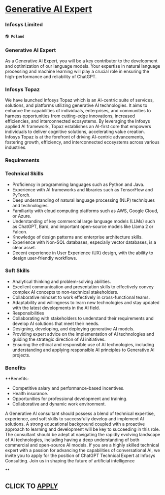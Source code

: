 # [Generative AI Expert](https://www.remotewlb.com/apply/generative-ai-expert)  
### Infosys Limited  
#### `🌎 Poland`  

### Generative AI Expert

As a Generative AI Expert, you will be a key contributor to the development and optimization of our language models. Your expertise in natural language processing and machine learning will play a crucial role in ensuring the high-performance and reliability of ChatGPT.

### Infosys Topaz

We have launched Infosys Topaz which is an AI-centric suite of services, solutions, and platforms utilizing generative AI technologies. It aims to enhance the capabilities of individuals, enterprises, and communities to harness opportunities from cutting-edge innovations, increased efficiencies, and interconnected ecosystems. By leveraging the Infosys applied AI framework, Topaz establishes an AI-first core that empowers individuals to deliver cognitive solutions, accelerating value creation. Infosys Topaz is at the forefront of driving AI-centric advancements, fostering growth, efficiency, and interconnected ecosystems across various industries.

### Requirements

### Technical Skills

  * Proficiency in programming languages such as Python and Java.
  * Experience with AI frameworks and libraries such as TensorFlow and PyTorch.
  * Deep understanding of natural language processing (NLP) techniques and technologies.
  * Familiarity with cloud computing platforms such as AWS, Google Cloud, or Azure.
  * Understanding of key commercial large language models (LLMs) such as ChatGPT, Bard, and important open-source models like Llama 2 or Falcon.
  * Knowledge of design patterns and enterprise architecture skills.
  * Experience with Non-SQL databases, especially vector databases, is a clear asset.
  * Decent experience in User Experience (UX) design, with the ability to design user-friendly workflows.

### Soft Skills

  * Analytical thinking and problem-solving abilities.
  * Excellent communication and presentation skills to effectively convey complex AI concepts to non-technical stakeholders.
  * Collaborative mindset to work effectively in cross-functional teams.
  * Adaptability and willingness to learn new technologies and stay updated with the latest developments in the AI field.
  * Responsibilities
  * Collaborating with stakeholders to understand their requirements and develop AI solutions that meet their needs.
  * Designing, developing, and deploying generative AI models.
  * Providing expert advice on the implementation of AI technologies and guiding the strategic direction of AI initiatives.
  * Ensuring the ethical and responsible use of AI technologies, including understanding and applying responsible AI principles to Generative AI projects.

### Benefits

 **Benefits:

  * Competitive salary and performance-based incentives.
  * Health insurance.
  * Opportunities for professional development and training.
  * Collaborative and dynamic work environment.

A Generative AI consultant should possess a blend of technical expertise, experience, and soft skills to successfully develop and implement AI solutions. A strong educational background coupled with a proactive approach to learning and development will be key to succeeding in this role. The consultant should be adept at navigating the rapidly evolving landscape of AI technologies, including having a deep understanding of both commercial and open-source AI models. If you are a highly skilled technical expert with a passion for advancing the capabilities of conversational AI, we invite you to apply for the position of ChatGPT Technical Expert at Infosys Consulting. Join us in shaping the future of artificial intelligence

**

  
## CLICK TO [APPLY](https://www.remotewlb.com/apply/generative-ai-expert)

